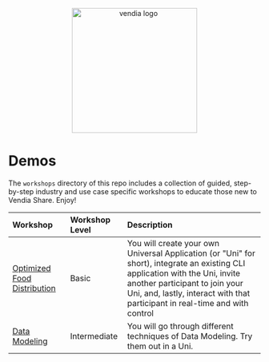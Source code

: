 <p align="center">
  <a href="https://vendia.net/">
    <img src="https://www.vendia.com/images/logo/logo.svg" alt="vendia logo" width="250px">
  </a>
</p>

# Demos
The `workshops` directory of this repo includes a collection of guided, step-by-step industry and use case specific workshops to educate those new to Vendia Share. Enjoy!

| Workshop | Workshop Level | Description |
|:---------|:---------|:---------|
| [Optimized Food Distribution](food-and-beverage/optimized-distribution/README.md) | Basic | You will create your own Universal Application (or "Uni" for short), integrate an existing CLI application with the Uni, invite another participant to join your Uni, and, lastly, interact with that participant in real-time and with control
| [Data Modeling](data-modeling/README.md) | Intermediate | You will go through different techniques of Data Modeling. Try them out in a Uni.
